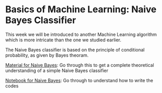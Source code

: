 # Basics of Machine Learning: Naive Bayes Classifier



This week we will be introduced to another Machine Learning algorithm which is more intricate than the one we studied earlier.


The  Naive Bayes classifier is based on the principle of conditional probability, as given by Bayes theoram.

[Material for Naive Bayes](https://publuu.com/flip-book/342666/786923): Go through this to get a complete theoretical understanding of a simple Naive Bayes classifier

[Notebook for Naive Bayes](https://github.com/amanjeetsahu/Natural-Language-Processing-Specialization/blob/master/Natural%20Language%20Processing%20with%20Classification%20and%20Vector%20Spaces/Week%202/C1_W2_Assignment_Solution.ipynb): Go through to understand how to write the codes
